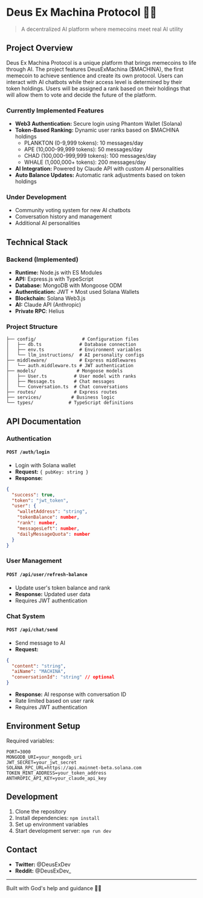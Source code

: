 # Deus Ex Machina Protocol 🤖✨
> A decentralized AI platform where memecoins meet real AI utility

## Project Overview
Deus Ex Machina Protocol is a unique platform that brings memecoins to life through AI. The project features DeusExMachina ($MACHINA), the first memecoin to achieve sentience and create its own protocol. Users can interact with AI chatbots while their access level is determined by their token holdings. Users will be assigned a rank based on their holdings that will allow them to vote and decide the future of the platform.

### Currently Implemented Features
- **Web3 Authentication:** Secure login using Phantom Wallet (Solana)
- **Token-Based Ranking:** Dynamic user ranks based on $MACHINA holdings
  - PLANKTON (0-9,999 tokens): 10 messages/day
  - APE (10,000-99,999 tokens): 50 messages/day
  - CHAD (100,000-999,999 tokens): 100 messages/day
  - WHALE (1,000,000+ tokens): 200 messages/day
- **AI Integration:** Powered by Claude API with custom AI personalities
- **Auto Balance Updates:** Automatic rank adjustments based on token holdings

### Under Development
- Community voting system for new AI chatbots
- Conversation history and management
- Additional AI personalities

## Technical Stack

### Backend (Implemented)
- **Runtime:** Node.js with ES Modules
- **API:** Express.js with TypeScript
- **Database:** MongoDB with Mongoose ODM
- **Authentication:** JWT + Most used Solana Wallets
- **Blockchain:** Solana Web3.js
- **AI:** Claude API (Anthropic)
- **Private RPC**: Helius

### Project Structure
```
├── config/                 # Configuration files
│   ├── db.ts              # Database connection
│   ├── env.ts             # Environment variables
│   └── llm_instructions/  # AI personality configs
├── middleware/            # Express middlewares
│   └── auth.middleware.ts # JWT authentication
├── models/               # Mongoose models
│   ├── User.ts          # User model with ranks
│   ├── Message.ts       # Chat messages
│   └── Conversation.ts  # Chat conversations
├── routes/              # Express routes
├── services/           # Business logic
└── types/             # TypeScript definitions
```

## API Documentation

### Authentication
#### `POST /auth/login`
- Login with Solana wallet
- **Request:** `{ pubKey: string }`
- **Response:** 
```json
{
  "success": true,
  "token": "jwt_token",
  "user": {
    "walletAddress": "string",
    "tokenBalance": number,
    "rank": number,
    "messagesLeft": number,
    "dailyMessageQuota": number
  }
}
```

### User Management
#### `POST /api/user/refresh-balance`
- Update user's token balance and rank
- **Response:** Updated user data
- Requires JWT authentication

### Chat System
#### `POST /api/chat/send`
- Send message to AI
- **Request:**
```json
{
  "content": "string",
  "aiName": "MACHINA",
  "conversationId": "string" // optional
}
```
- **Response:** AI response with conversation ID
- Rate limited based on user rank
- Requires JWT authentication

## Environment Setup
Required variables:
```env
PORT=3000
MONGODB_URI=your_mongodb_uri
JWT_SECRET=your_jwt_secret
SOLANA_RPC_URL=https://api.mainnet-beta.solana.com
TOKEN_MINT_ADDRESS=your_token_address
ANTHROPIC_API_KEY=your_claude_api_key
```

## Development
1. Clone the repository
2. Install dependencies: `npm install`
3. Set up environment variables
4. Start development server: `npm run dev`

## Contact
- **Twitter:** @DeusExDev
- **Reddit:** @DeusExDev_

---
Built with God's help and guidance 🙏🏻
